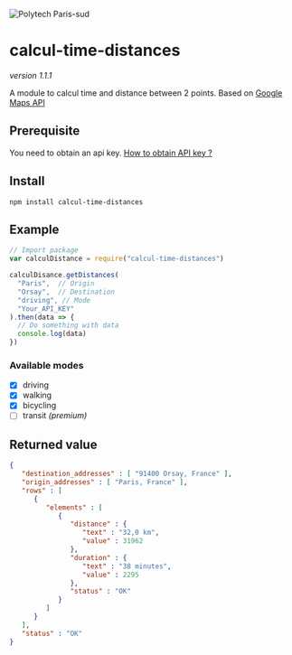 ![Polytech Paris-sud](https://www.usinenouvelle.com/mediatheque/3/4/0/000268043_image_260x175.jpg)
# calcul-time-distances
_version 1.1.1_

A module to calcul time and distance between 2 points. Based on [Google Maps API](https://developers.google.com/maps/documentation/distance-matrix/start)

## Prerequisite
You need to obtain an api key. [How to obtain API key ?](https://developers.google.com/maps/documentation/distance-matrix/get-api-key)

## Install
```
npm install calcul-time-distances
```

## Example
```javascript
// Import package
var calculDistance = require("calcul-time-distances")

calculDisance.getDistances(
  "Paris",  // Origin
  "Orsay",  // Destination
  "driving", // Mode
  "Your_API_KEY"
).then(data => {
  // Do something with data
  console.log(data)
})
```
### Available modes
- [x] driving
- [x] walking
- [x] bicycling
- [ ] transit _(premium)_

## Returned value
```json
{
   "destination_addresses" : [ "91400 Orsay, France" ],
   "origin_addresses" : [ "Paris, France" ],
   "rows" : [
      {
         "elements" : [
            {
               "distance" : {
                  "text" : "32,0 km",
                  "value" : 31962
               },
               "duration" : {
                  "text" : "38 minutes",
                  "value" : 2295
               },
               "status" : "OK"
            }
         ]
      }
   ],
   "status" : "OK"
}
```

